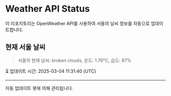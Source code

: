 
# Weather API Status

이 리포지토리는 OpenWeather API를 사용하여 서울의 날씨 정보를 자동으로 업데이트합니다.

## 현재 서울 날씨
> 서울의 현재 날씨: broken clouds, 온도: 1.76°C, 습도: 87%

⏳ 업데이트 시간: 2025-03-04 11:31:40 (UTC)

---
자동 업데이트 봇에 의해 관리됩니다.
